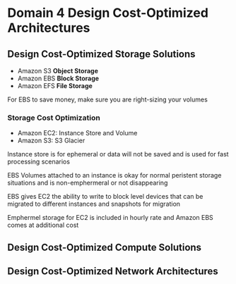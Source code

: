 # Domain 4 Design Cost-Optimized Architectures

## Design Cost-Optimized Storage Solutions

- Amazon S3 **Object Storage**
- Amazon EBS **Block Storage**
- Amazon EFS **File Storage**

For EBS to save money, make sure you are right-sizing your volumes

### Storage Cost Optimization

- Amazon EC2: Instance Store and Volume
- Amazon S3: S3 Glacier

Instance store is for ephemeral or data will not be saved and is used for fast processing scenarios

EBS Volumes attached to an instance is okay for normal peristent storage situations and is non-emphermeral or not disappearing

EBS gives EC2 the ability to write to block level devices that can be migrated to different instances and snapshots for migration

Emphermel storage for EC2 is included in hourly rate and Amazon EBS comes at additional cost

## Design Cost-Optimized Compute Solutions

## Design Cost-Optimized Network Architectures

